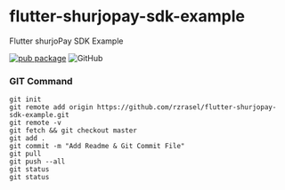 # flutter-shurjopay-sdk-example
Flutter shurjoPay SDK Example

[![pub package](https://img.shields.io/pub/v/shurjopay_sdk.svg)](https://pub.dartlang.org/packages/shurjopay_sdk)
![GitHub](https://img.shields.io/github/license/arzrasel/flutter-toast-view.svg)

### GIT Command
```git_command
git init
git remote add origin https://github.com/rzrasel/flutter-shurjopay-sdk-example.git
git remote -v
git fetch && git checkout master
git add .
git commit -m "Add Readme & Git Commit File"
git pull
git push --all
git status
git status
```